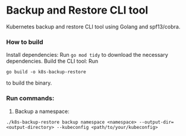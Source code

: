 # Backup and Restore CLI tool

Kubernetes backup and restore CLI tool using Golang and spf13/cobra.

### How to build
Install dependencies: Run `go mod tidy` to download the necessary dependencies.
Build the CLI tool: Run 
```
go build -o k8s-backup-restore
``` 
to build the binary.

### Run commands:
1. Backup a namespace: 
```
./k8s-backup-restore backup namespace <namespace> --output-dir=<output-directory> --kubeconfig <path/to/your/kubeconfig>
```
